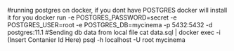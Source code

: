 #running postgres on docker, if you dont have POSTGRES docker will install it for you
docker run -e POSTGRES_PASSWORD=secret -e  POSTGRES_USER=root -e POSTGRES_DB=mycinema -p 5432:5432 -d postgres:11.1
#Sending db data from local file 
cat data.sql | docker exec -i (Insert Contanier Id Here) psql -h localhost -U root mycinema